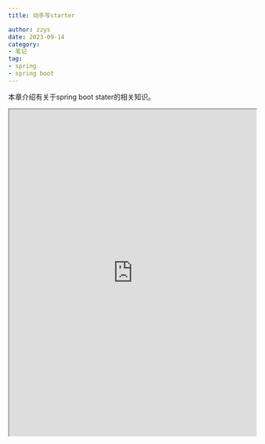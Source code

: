 ```yaml
---
title: 动手写starter

author: zzys
date: 2023-09-14
category:
- 笔记
tag:
- spring
- spring boot
---
```


本章介绍有关于spring boot stater的相关知识。



<iframe height='665' src='https://www.mubu.com/doc/2Ught8SETJ6#m' style='width: 100%;'/>
